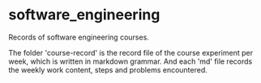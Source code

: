 # software_engineering
Records of software engineering courses.

The folder 'course-record' is the record file of the course experiment per week, which is written in markdown grammar.
And each 'md' file records the weekly work content, steps and problems encountered.
